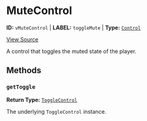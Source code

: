 # MuteControl

**ID:** `vMuteControl` | **LABEL:** `toggleMute` | **Type:** [`Control`](./control-interface.md)

[View Source](../../../../../vime-player/src/plugins/controls/control/MuteControl.svelte)

A control that toggles the muted state of the player.

## Methods

### `getToggle`

**Return Type:** [`ToggleControl`](./toggle-control.md)

The underlying `ToggleControl` instance.
